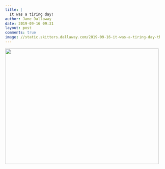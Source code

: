 ```yaml
---
title: |
  It was a tiring day!
author: Jane Dallaway
date: 2019-09-16 09:31
layout: post
comments: true
image: //static.skitters.dallaway.com/2019-09-16-it-was-a-tiring-day-thumb-1-IMG-9835.JPG
---
```


<div>
        <a href="//static.skitters.dallaway.com/2019-09-16-it-was-a-tiring-day-fullsize-1-IMG-9835.JPG">
          <img src="//static.skitters.dallaway.com/2019-09-16-it-was-a-tiring-day-thumb-1-IMG-9835.JPG" width="500" height="375"/>
        </a>
      </div>


  
      
